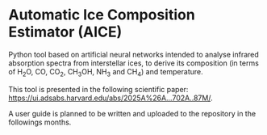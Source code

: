 # Automatic Ice Composition Estimator (AICE)

Python tool based on artificial neural networks intended to analyse infrared absorption spectra from interstellar ices, to derive its composition (in terms of H<sub>2</sub>O, CO, CO<sub>2</sub>, CH<sub>3</sub>OH, NH<sub>3</sub> and CH<sub>4</sub>) and temperature.

This tool is presented in the following scientific paper: https://ui.adsabs.harvard.edu/abs/2025A%26A...702A..87M/.

A user guide is planned to be written and uploaded to the repository in the followings months.
